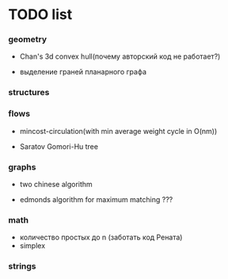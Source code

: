 # TODO list

### geometry
+ Chan's 3d convex hull(почему авторский код не работает?)
- выделение граней планарного графа

### structures

### flows
+ mincost-circulation(with min average weight cycle in O(nm))
- Saratov Gomori-Hu tree

### graphs
+ two chinese algorithm
- edmonds algorithm for maximum matching ???

### math
- количество простых до n (заботать код Рената)
- simplex

### strings
